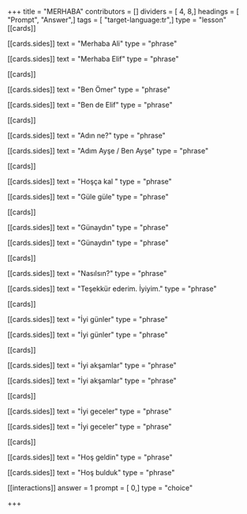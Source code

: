 +++
title = "MERHABA"
contributors = []
dividers = [ 4, 8,]
headings = [ "Prompt", "Answer",]
tags = [ "target-language:tr",]
type = "lesson"
[[cards]]

[[cards.sides]]
text = "Merhaba Ali"
type = "phrase"

[[cards.sides]]
text = "Merhaba Elif"
type = "phrase"

[[cards]]

[[cards.sides]]
text = "Ben Ömer"
type = "phrase"

[[cards.sides]]
text = "Ben de Elif"
type = "phrase"

[[cards]]

[[cards.sides]]
text = "Adın ne?"
type = "phrase"

[[cards.sides]]
text = "Adım Ayşe / Ben Ayşe"
type = "phrase"

[[cards]]

[[cards.sides]]
text = "Hoşça kal "
type = "phrase"

[[cards.sides]]
text = "Güle güle"
type = "phrase"

[[cards]]

[[cards.sides]]
text = "Günaydın"
type = "phrase"

[[cards.sides]]
text = "Günaydın"
type = "phrase"

[[cards]]

[[cards.sides]]
text = "Nasılsın?"
type = "phrase"

[[cards.sides]]
text = "Teşekkür ederim. İyiyim."
type = "phrase"

[[cards]]

[[cards.sides]]
text = "İyi günler"
type = "phrase"

[[cards.sides]]
text = "İyi günler"
type = "phrase"

[[cards]]

[[cards.sides]]
text = "İyi akşamlar"
type = "phrase"

[[cards.sides]]
text = "İyi akşamlar"
type = "phrase"

[[cards]]

[[cards.sides]]
text = "İyi geceler"
type = "phrase"

[[cards.sides]]
text = "İyi geceler"
type = "phrase"

[[cards]]

[[cards.sides]]
text = "Hoş geldin"
type = "phrase"

[[cards.sides]]
text = "Hoş bulduk"
type = "phrase"

[[interactions]]
answer = 1
prompt = [ 0,]
type = "choice"

+++
